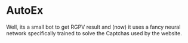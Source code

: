 # AutoEx
Well, its a small bot to get RGPV result
and (now) it uses a fancy neural network specifically trained to solve the Captchas used by the website. 
